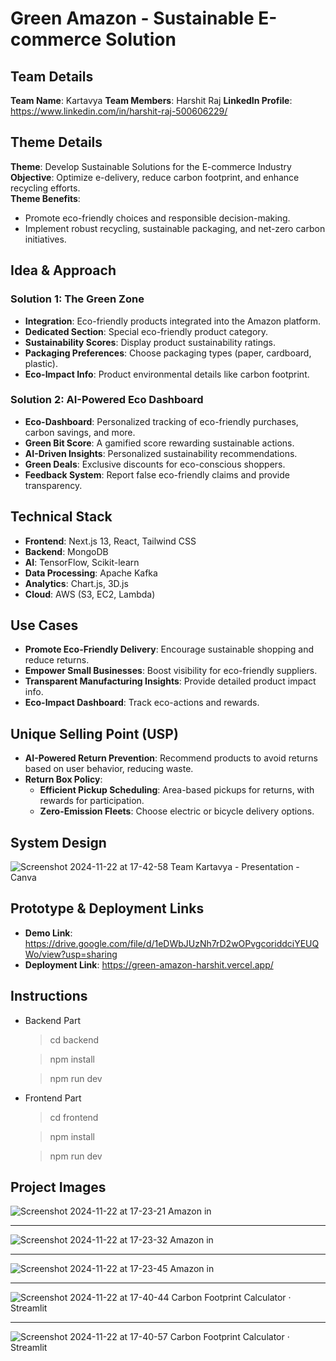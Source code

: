 # Green Amazon - Sustainable E-commerce Solution

## Team Details
**Team Name**: Kartavya
**Team Members**: Harshit Raj
**LinkedIn Profile**: https://www.linkedin.com/in/harshit-raj-500606229/

## Theme Details
**Theme**: Develop Sustainable Solutions for the E-commerce Industry  
**Objective**: Optimize e-delivery, reduce carbon footprint, and enhance recycling efforts.  
**Theme Benefits**:
- Promote eco-friendly choices and responsible decision-making.
- Implement robust recycling, sustainable packaging, and net-zero carbon initiatives.

## Idea & Approach
### Solution 1: The Green Zone
- **Integration**: Eco-friendly products integrated into the Amazon platform.
- **Dedicated Section**: Special eco-friendly product category.
- **Sustainability Scores**: Display product sustainability ratings.
- **Packaging Preferences**: Choose packaging types (paper, cardboard, plastic).
- **Eco-Impact Info**: Product environmental details like carbon footprint.

### Solution 2: AI-Powered Eco Dashboard
- **Eco-Dashboard**: Personalized tracking of eco-friendly purchases, carbon savings, and more.
- **Green Bit Score**: A gamified score rewarding sustainable actions.
- **AI-Driven Insights**: Personalized sustainability recommendations.
- **Green Deals**: Exclusive discounts for eco-conscious shoppers.
- **Feedback System**: Report false eco-friendly claims and provide transparency.

## Technical Stack
- **Frontend**: Next.js 13, React, Tailwind CSS
- **Backend**: MongoDB
- **AI**: TensorFlow, Scikit-learn
- **Data Processing**: Apache Kafka
- **Analytics**: Chart.js, 3D.js
- **Cloud**: AWS (S3, EC2, Lambda)

## Use Cases
- **Promote Eco-Friendly Delivery**: Encourage sustainable shopping and reduce returns.
- **Empower Small Businesses**: Boost visibility for eco-friendly suppliers.
- **Transparent Manufacturing Insights**: Provide detailed product impact info.
- **Eco-Impact Dashboard**: Track eco-actions and rewards.

## Unique Selling Point (USP)
- **AI-Powered Return Prevention**: Recommend products to avoid returns based on user behavior, reducing waste.
- **Return Box Policy**:
  - **Efficient Pickup Scheduling**: Area-based pickups for returns, with rewards for participation.
  - **Zero-Emission Fleets**: Choose electric or bicycle delivery options.

## System Design 
![Screenshot 2024-11-22 at 17-42-58 Team Kartavya - Presentation - Canva](https://github.com/user-attachments/assets/c97a0c22-7ded-4464-8965-f4fe5692ab3b)


## Prototype & Deployment Links
- **Demo Link**: https://drive.google.com/file/d/1eDWbJUzNh7rD2wOPvgcoriddciYEUQWo/view?usp=sharing
- **Deployment Link**: https://green-amazon-harshit.vercel.app/

## Instructions
* Backend Part
  > cd backend
  
  >npm install
  
  > npm run dev

* Frontend Part
  > cd frontend
  
  >npm install
  
  > npm run dev

## Project Images
![Screenshot 2024-11-22 at 17-23-21 Amazon in](https://github.com/user-attachments/assets/d0098e59-d059-4308-8333-4c3902150097)

<hr>

![Screenshot 2024-11-22 at 17-23-32 Amazon in](https://github.com/user-attachments/assets/756b5fdd-8168-42c8-bab4-dbfe6941857a)

<hr>

![Screenshot 2024-11-22 at 17-23-45 Amazon in](https://github.com/user-attachments/assets/257ac197-f88a-4d0e-a75c-85cddf60480c)

<hr>

![Screenshot 2024-11-22 at 17-40-44 Carbon Footprint Calculator · Streamlit](https://github.com/user-attachments/assets/2749c42e-3872-49b5-82a5-11ad7fc43e35)

<hr>

![Screenshot 2024-11-22 at 17-40-57 Carbon Footprint Calculator · Streamlit](https://github.com/user-attachments/assets/27246453-8396-492f-804b-59c014c7fbf5)

